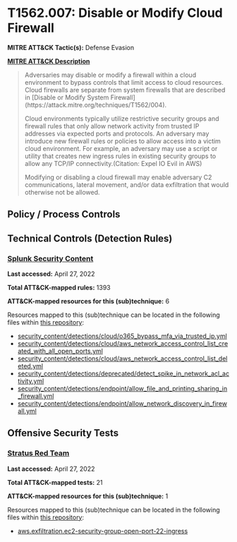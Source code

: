 # T1562.007: Disable or Modify Cloud Firewall
**MITRE ATT&CK Tactic(s):** Defense Evasion

**[MITRE ATT&CK Description](https://attack.mitre.org/techniques/T1562/007)**
<blockquote>Adversaries may disable or modify a firewall within a cloud environment to bypass controls that limit access to cloud resources. Cloud firewalls are separate from system firewalls that are described in [Disable or Modify System Firewall](https://attack.mitre.org/techniques/T1562/004). 

Cloud environments typically utilize restrictive security groups and firewall rules that only allow network activity from trusted IP addresses via expected ports and protocols. An adversary may introduce new firewall rules or policies to allow access into a victim cloud environment. For example, an adversary may use a script or utility that creates new ingress rules in existing security groups to allow any TCP/IP connectivity.(Citation: Expel IO Evil in AWS)

Modifying or disabling a cloud firewall may enable adversary C2 communications, lateral movement, and/or data exfiltration that would otherwise not be allowed.</blockquote>

## Policy / Process Controls
## Technical Controls (Detection Rules)
### [Splunk Security Content](https://github.com/splunk/security_content)
**Last accessed:** April 27, 2022

**Total ATT&CK-mapped rules:** 1393

**ATT&CK-mapped resources for this (sub)technique:** 6

Resources mapped to this (sub)technique can be located in the following files within [this repository](https://github.com/splunk/security_content/tree/develop/detections):

* [security_content/detections/cloud/o365_bypass_mfa_via_trusted_ip.yml](https://github.com/splunk/security_content/blob/develop/detections/cloud/o365_bypass_mfa_via_trusted_ip.yml)
* [security_content/detections/cloud/aws_network_access_control_list_created_with_all_open_ports.yml](https://github.com/splunk/security_content/blob/develop/detections/cloud/aws_network_access_control_list_created_with_all_open_ports.yml)
* [security_content/detections/cloud/aws_network_access_control_list_deleted.yml](https://github.com/splunk/security_content/blob/develop/detections/cloud/aws_network_access_control_list_deleted.yml)
* [security_content/detections/deprecated/detect_spike_in_network_acl_activity.yml](https://github.com/splunk/security_content/blob/develop/detections/deprecated/detect_spike_in_network_acl_activity.yml)
* [security_content/detections/endpoint/allow_file_and_printing_sharing_in_firewall.yml](https://github.com/splunk/security_content/blob/develop/detections/endpoint/allow_file_and_printing_sharing_in_firewall.yml)
* [security_content/detections/endpoint/allow_network_discovery_in_firewall.yml](https://github.com/splunk/security_content/blob/develop/detections/endpoint/allow_network_discovery_in_firewall.yml)


## Offensive Security Tests
### [Stratus Red Team](https://github.com/DataDog/stratus-red-team/)
**Last accessed:** April 27, 2022

**Total ATT&CK-mapped tests:** 21

**ATT&CK-mapped resources for this (sub)technique:** 1

Resources mapped to this (sub)technique can be located in the following files within [this repository](https://stratus-red-team.cloud/attack-techniques/):

* [aws.exfiltration.ec2-security-group-open-port-22-ingress](https://stratus-red-team.cloud/attack-techniques/aws/aws.exfiltration.ec2-security-group-open-port-22-ingress/)

